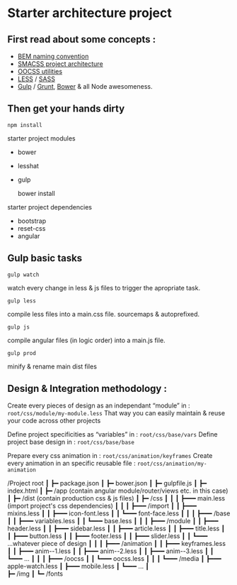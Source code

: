 # Starter architecture project

## First read about some concepts :

* [BEM naming convention](http://getbem.com/naming/)
* [SMACSS project architecture](https://smacss.com/book/categorizing)
* [OOCSS utilities](http://oocss.org/)
* [LESS](http://lesscss.org/) / [SASS](http://sass-lang.com/)
* [Gulp](http://gulpjs.com/) / [Grunt](http://gruntjs.com/), [Bower](https://bower.io/) & all Node awesomeness.


## Then get your hands dirty

	npm install
	
starter project modules
* bower
* lesshat
* gulp


	bower install
	
starter project dependencies
* bootstrap
* reset-css
* angular
		

## Gulp basic tasks

	gulp watch
watch every change in less & js files to trigger the apropriate task.

	gulp less
compile less files into a main.css file.
sourcemaps & autoprefixed.

	gulp js
compile angular files (in logic order) into a main.js file.

	gulp prod
minify & rename main dist files



## Design & Integration methodology :

Create every pieces of design as an independant “module” in : `root/css/module/my-module.less`
That way you can easily maintain & reuse your code across other projects

Define project specificities as “variables” in : `root/css/base/vars`
Define project base design in : `root/css/base/base`

Prepare every css animation in : `root/css/animation/keyframes`
Create every animation in an specific reusable file : `root/css/animation/my-animation`

/Project root
┃
┣━ package.json
┃
┣━ bower.json
┃
┣━ gulpfile.js
┃
┣━ index.html
┃
┣━ /app (contain angular module/router/views etc. in this case)
┃
┣━ /dist (contain production css & js files)
┃
┣━ /css
┃  ┃
┃  ┣━━━ main.less (import project's css dependencies)
┃  ┃
┃  ┣━━━ /import
┃  ┃    ┣━━━ mixins.less
┃  ┃    ┣━━━ icon-font.less
┃  ┃    ┗━━━ font-face.less
┃  ┃
┃  ┣━━━ /base
┃  ┃    ┣━━━ variables.less
┃  ┃    ┗━━━ base.less
┃  ┃
┃  ┣━━━ /module
┃  ┃    ┣━━━ header.less
┃  ┃    ┣━━━ sidebar.less
┃  ┃    ┣━━━ article.less
┃  ┃    ┣━━━ title.less
┃  ┃    ┣━━━ button.less
┃  ┃    ┣━━━ footer.less
┃  ┃    ┣━━━ slider.less
┃  ┃    ┗━━━ ...whatever piece of design
┃  ┃
┃  ┣━━━ /animation
┃  ┃    ┣━━━ keyframes.less
┃  ┃    ┣━━━ anim--1.less
┃  ┃    ┣━━━ anim--2.less
┃  ┃    ┣━━━ anim--3.less
┃  ┃    ┗━━━ ...
┃  ┃
┃  ┣━━━ /oocss
┃  ┃    ┗━━━ oocss.less
┃  ┃
┃  ┗━━━ /media
┃       ┣━━━ apple-watch.less
┃       ┣━━━ mobile.less
┃       ┗━━━ ...
┃  
┣━ /img
┃
┗━ /fonts
